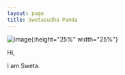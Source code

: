 ```yaml
---
layout: page
title: Swetasudha Panda
---
```


![image](assets/img/index/pic.jpg){:height="25%" width="25%"}

Hi,

I am Sweta.
